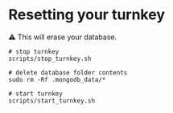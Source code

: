 # Resetting your turnkey

:warning: This will erase your database.

```
# stop turnkey
scripts/stop_turnkey.sh 

# delete database folder contents
sudo rm -Rf .mongodb_data/*

# start turnkey
scripts/start_turnkey.sh
```
